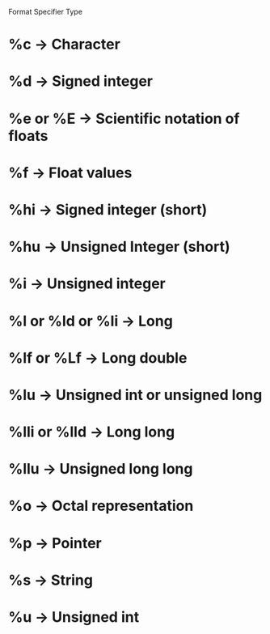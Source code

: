 Format Specifier Type

# %c -> Character

# %d -> Signed integer

# %e or %E -> Scientific notation of floats

# %f -> Float values

# %hi -> Signed integer (short)

# %hu -> Unsigned Integer (short)

# %i -> Unsigned integer

# %l or %ld or %li -> Long

# %lf or %Lf -> Long double

# %lu -> Unsigned int or unsigned long

# %lli or %lld -> Long long

# %llu -> Unsigned long long

# %o -> Octal representation

# %p -> Pointer

# %s -> String

# %u -> Unsigned int
